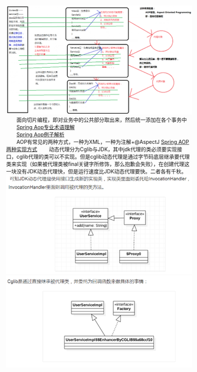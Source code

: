  ![image](https://github.com/yrz1995Whu/SpringStudy/blob/master/img/aop.PNG)<br/>
&emsp;&emsp;面向切片编程，即对业务中的公共部分取出来，然后统一添加在各个事务中<br/>
&emsp;&emsp;[Spring Aop专业术语理解](https://blog.csdn.net/q982151756/article/details/80513340)</br>
&emsp;&emsp;[Spring Aop例子解析](https://baijiahao.baidu.com/s?id=1613310315603029991&wfr=spider&for=pc)</br>
&emsp;&emsp;AOP有常见的两种方式，一种为XML，一种为注解+@AspectJ  [Spring AOP两种实现方式](https://www.cnblogs.com/xiaoxi/p/5981514.html)
&emsp;&emsp;动态代理分为Cglib与JDK，其中jdk代理的类必须要实现接口，cglib代理的类可以不实现。但是cglib动态代理是通过字节码底层继承要代理类来实现（如果被代理类被final关键字所修饰，那么抱歉会失败），在创建代理这一块没有JDK动态代理快，但是运行速度比JDK动态代理要快。二者各有千秋。
![jdk代理的原理](https://github.com/yrz1995Whu/SpringStudy/blob/master/img/aop1.PNG)
![cglib代理的原理](https://github.com/yrz1995Whu/SpringStudy/blob/master/img/aop2.PNG)
